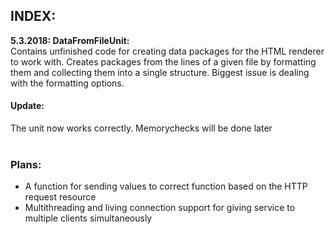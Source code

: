 ## INDEX:

__5.3.2018: DataFromFileUnit:__<br>
Contains unfinished code for creating data packages for the HTML renderer to work with. Creates packages from the lines of a given file by formatting them and collecting them into a single structure. Biggest issue is dealing with the formatting options.

#### Update:
The unit now works correctly. Memorychecks will be done later
<br>
<br>
### Plans:<br>
- A function for sending values to correct function based on the HTTP request resource
- Multithreading and living connection support for giving service to multiple clients simultaneously